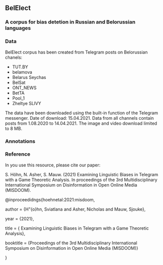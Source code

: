 ## BelElect

### A corpus for bias detetion in Russian and Belorussian languages

### Data
BelElect corpus has been created from Telegram posts on Belorussian chanels:
 - TUT.BY
 - belamova
 - Belarus Seychas
 - BelSat
 - ONT_NEWS
 - BetTA
 - Pool_1
 - Zheltye SLIVY

The data have been downloaded using the built-in function of the Telegram messenger. Date of download: 15.04.2021. Data from all channels contain posts from 1.08.2020 to 14.04.2021.
The image and video download limited to 8 MB.

### Annotations


### Reference
In you use this resource, please cite our paper:

S. Höhn, N. Asher, S. Mauw. (2021) Examining Linguistic Biases in Telegram with a Game Theoretic Analysis. In proceedings of the 3rd Multidisciplinary International Symposium on Disinformation in Open Online Media (MISDOOM).

@inproceedidngs{hoehnetal:2021:misdoom,

author  = {H\"{o}hn, Sviatlana and Asher, Nicholas and Mauw, Sjouke},

 year  = {2021},
 
 title  = { Examining Linguistic Biases in Telegram with a Game Theoretic Analysis},
 
 booktitle  = {Proceedings of the 3rd Multidisciplinary International Symposium on Disinformation in Open Online Media (MISDOOM)}
 
}

